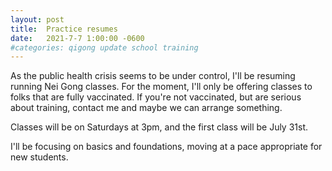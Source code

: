 ```yaml
---
layout: post
title:  Practice resumes
date:   2021-7-7 1:00:00 -0600
#categories: qigong update school training
---
```


As the public health crisis seems to be under control, I'll be resuming running Nei Gong classes. For the moment, I'll only be offering classes to folks that are fully vaccinated. If you're not vaccinated, but are serious about training, contact me and maybe we can arrange something.

Classes will be on Saturdays at 3pm, and the first class will be July 31st.

I'll be focusing on basics and foundations, moving at a pace appropriate for new students.
